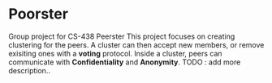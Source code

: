 # Poorster
Group project for CS-438 Peerster
This project focuses on creating clustering for the peers. 
A cluster can then accept new members, or remove exisiting ones with a **voting** protocol. 
Inside a cluster, peers can communicate with **Confidentiality** and **Anonymity**. 
TODO : add more description..
